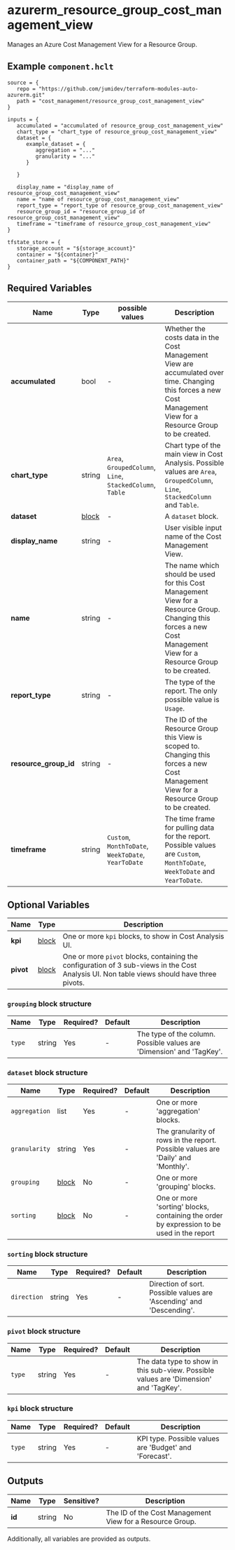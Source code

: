 # azurerm_resource_group_cost_management_view

Manages an Azure Cost Management View for a Resource Group.

## Example `component.hclt`

```hcl
source = {
   repo = "https://github.com/jumidev/terraform-modules-auto-azurerm.git" 
   path = "cost_management/resource_group_cost_management_view" 
}

inputs = {
   accumulated = "accumulated of resource_group_cost_management_view" 
   chart_type = "chart_type of resource_group_cost_management_view" 
   dataset = {
      example_dataset = {
         aggregation = "..."   
         granularity = "..."   
      }
  
   }
 
   display_name = "display_name of resource_group_cost_management_view" 
   name = "name of resource_group_cost_management_view" 
   report_type = "report_type of resource_group_cost_management_view" 
   resource_group_id = "resource_group_id of resource_group_cost_management_view" 
   timeframe = "timeframe of resource_group_cost_management_view" 
}

tfstate_store = {
   storage_account = "${storage_account}" 
   container = "${container}" 
   container_path = "${COMPONENT_PATH}" 
}

```

## Required Variables

| Name | Type |  possible values |  Description |
| ---- | --------- |  ----------- | ----------- |
| **accumulated** | bool |  -  |  Whether the costs data in the Cost Management View are accumulated over time. Changing this forces a new Cost Management View for a Resource Group to be created. | 
| **chart_type** | string |  `Area`, `GroupedColumn`, `Line`, `StackedColumn`, `Table`  |  Chart type of the main view in Cost Analysis. Possible values are `Area`, `GroupedColumn`, `Line`, `StackedColumn` and `Table`. | 
| **dataset** | [block](#dataset-block-structure) |  -  |  A `dataset` block. | 
| **display_name** | string |  -  |  User visible input name of the Cost Management View. | 
| **name** | string |  -  |  The name which should be used for this Cost Management View for a Resource Group. Changing this forces a new Cost Management View for a Resource Group to be created. | 
| **report_type** | string |  -  |  The type of the report. The only possible value is `Usage`. | 
| **resource_group_id** | string |  -  |  The ID of the Resource Group this View is scoped to. Changing this forces a new Cost Management View for a Resource Group to be created. | 
| **timeframe** | string |  `Custom`, `MonthToDate`, `WeekToDate`, `YearToDate`  |  The time frame for pulling data for the report. Possible values are `Custom`, `MonthToDate`, `WeekToDate` and `YearToDate`. | 

## Optional Variables

| Name | Type |  Description |
| ---- | --------- |  ----------- |
| **kpi** | [block](#kpi-block-structure) |  One or more `kpi` blocks, to show in Cost Analysis UI. | 
| **pivot** | [block](#pivot-block-structure) |  One or more `pivot` blocks, containing the configuration of 3 sub-views in the Cost Analysis UI. Non table views should have three pivots. | 

### `grouping` block structure

| Name | Type | Required? | Default | Description |
| ---- | ---- | --------- | ------- | ----------- |
| `type` | string | Yes | - | The type of the column. Possible values are 'Dimension' and 'TagKey'. |

### `dataset` block structure

| Name | Type | Required? | Default | Description |
| ---- | ---- | --------- | ------- | ----------- |
| `aggregation` | list | Yes | - | One or more 'aggregation' blocks. |
| `granularity` | string | Yes | - | The granularity of rows in the report. Possible values are 'Daily' and 'Monthly'. |
| `grouping` | [block](#dataset-block-structure) | No | - | One or more 'grouping' blocks. |
| `sorting` | [block](#dataset-block-structure) | No | - | One or more 'sorting' blocks, containing the order by expression to be used in the report |

### `sorting` block structure

| Name | Type | Required? | Default | Description |
| ---- | ---- | --------- | ------- | ----------- |
| `direction` | string | Yes | - | Direction of sort. Possible values are 'Ascending' and 'Descending'. |

### `pivot` block structure

| Name | Type | Required? | Default | Description |
| ---- | ---- | --------- | ------- | ----------- |
| `type` | string | Yes | - | The data type to show in this sub-view. Possible values are 'Dimension' and 'TagKey'. |

### `kpi` block structure

| Name | Type | Required? | Default | Description |
| ---- | ---- | --------- | ------- | ----------- |
| `type` | string | Yes | - | KPI type. Possible values are 'Budget' and 'Forecast'. |



## Outputs

| Name | Type | Sensitive? | Description |
| ---- | ---- | --------- | --------- |
| **id** | string | No  | The ID of the Cost Management View for a Resource Group. | 

Additionally, all variables are provided as outputs.
